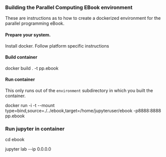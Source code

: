 ### Building the Parallel Computing EBook environment

These are instructions as to how to create a dockerized environment for the parallel programming eBook.

#### Prepare your system.

Install docker. Follow platform specific instructions

#### Build container

docker build . -t pp.ebook

#### Run container

This only runs out of the `environment` subdirectory in which you built the container.

docker run -i -t --mount type=bind,source=./../ebook,target=/home/jupyteruser/ebook -p8888:8888 pp.ebook

### Run jupyter in container

cd ebook

jupyter lab --ip 0.0.0.0
